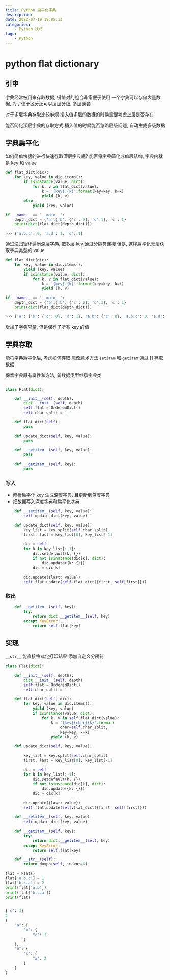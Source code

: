 ```yaml
---
title: Python 扁平化字典
description: 
date: 2022-07-19 19:05:13
categories:
    - Python 技巧
tags:
    - Python
---
```


<!--
 * @FilePath: \文档\Learning\python\python-flat-dict.md
 * @Author: facser
 * @Date: 2022-07-25 20:08:15
 * @LastEditTime: 2022-07-31 15:01:10
 * @LastEditors: facser
 * @Description: 
-->

# python flat dictionary

## 引申

字典经常被用来存取数据, 键值对的组合非常便于使用
一个字典可以存储大量数据, 为了便于区分还可以层层分级, 多层嵌套

对于多层字典存取比较麻烦
插入值多层的数据的时候需要考虑上层是否存在

能否简化深层字典的存取方式
插入值的时候能否忽略层级问题, 自动生成多级数据

## 字典扁平化

如何简单快捷的进行快速存取深层字典呢?
能否将字典简化成单层结构, 字典内就是 key 和 value

```python
def flat_dict(dic):
    for key, value in dic.items():
        if isinstance(value, dict):
            for k, v in flat_dict(value):
                k = '{key}.{k}'.format(key=key, k=k)
                yield (k, v)
        else:
            yield (key, value)
```

```python
if __name__ == '__main__':
    depth_dict = {'a':{'b': {'c': 0}, 'd':1}, 'c': 1}
    print(dict(flat_dict(depth_dict)))

>>> {'a.b.c': 0, 'a.d': 1, 'c': 1}
```

通过递归循环遍历深层字典, 把多层 key 通过分隔符连接
但是, 这样扁平化无法获取字典类型的 value

```python
def flat_dict(dic):
    for key, value in dic.items():
        yield (key, value)
        if isinstance(value, dict):
            for k, v in flat_dict(value):
                k = '{key}.{k}'.format(key=key, k=k)
                yield (k, v)  
```

```python
if __name__ == '__main__':
    depth_dict = {'a':{'b': {'c': 0}, 'd':1}, 'c': 1}
    print(dict(flat_dict(depth_dict)))

>>> {'a': {'b': {'c': 0}, 'd': 1}, 'a.b': {'c': 0}, 'a.b.c': 0, 'a.d': 1, 'c': 1}
```

增加了字典容量, 但是保存了所有 key 的值

## 字典存取

能将字典扁平化后, 考虑如何存取
魔改魔术方法 `setitem` 和 `getitem` 通过 [] 存取数据

保留字典原有属性和方法, 新数据类型继承字典类

```python

class Flat(dict):

    def __init__(self, depth):
        dict.__init__(self, depth)
        self.flat = OrderedDict()
        self.char_split = '.'

    def flat_dict(self):
        pass

    def update_dict(self, key, value):
        pass

    def __setitem__(self, key, value):
        pass
 
    def __getitem__(self, key):
        pass
```

### 写入

- 解析扁平化 key 生成深度字典, 且更新到深度字典
- 把数据写入深度字典和扁平化字典

```python
    def __setitem__(self, key, value):
        self.update_dict(key, value)

    def update_dict(self, key, value):
        key_list = key.split(self.char_split)
        first, last = key_list[0], key_list[-1]
        
        dic = self
        for k in key_list[:-1]:
            dic.setdefault(k, {})
            if not isinstance(dic[k], dict):
                dic.update({k: {}})
            dic = dic[k]

        dic.update({last: value})
        self.flat.update(self.flat_dict({first: self[first]}))
```

### 取出

```python
    def __getitem__(self, key):
        try:
            return dict.__getitem__(self, key)
        except KeyError:
            return self.flat[key]
```

## 实现

`__str__` 能直接格式化打印结果
添加自定义分隔符

```python
class Flat(dict):
    
    def __init__(self, depth):
        dict.__init__(self, depth)
        self.flat = OrderedDict()
        self.char_split = '.'

    def flat_dict(self, dic):
        for key, value in dic.items():
            yield (key, value)
            if isinstance(value, dict):
                for k, v in self.flat_dict(value):
                    k = '{key}{char}{k}'.format(
                        char=self.char_split,
                        key=key, k=k)
                    yield (k, v)

    def update_dict(self, key, value):

        key_list = key.split(self.char_split)
        first, last = key_list[0], key_list[-1]
        
        dic = self
        for k in key_list[:-1]:
            dic.setdefault(k, {})
            if not isinstance(dic[k], dict):
                dic.update({k: {}})
            dic = dic[k]

        dic.update({last: value})
        self.flat.update(self.flat_dict({first: self[first]}))
   
    def __setitem__(self, key, value):
        self.update_dict(key, value)
 
    def __getitem__(self, key):
        try:
            return dict.__getitem__(self, key)
        except KeyError:
            return self.flat[key]

    def __str__(self):
        return dumps(self, indent=4)
```

```python
flat = Flat()
flat['a.b.c'] = 1
flat['b.c.a'] = 2
print(flat['a.b'])
print(flat['b.c.a'])
print(flat)


{'c': 1}
2
{
    "a": {
        "b": {
            "c": 1
        }
    },
    "b": {
        "c": {
            "a": 2
        }
    }
}
```



